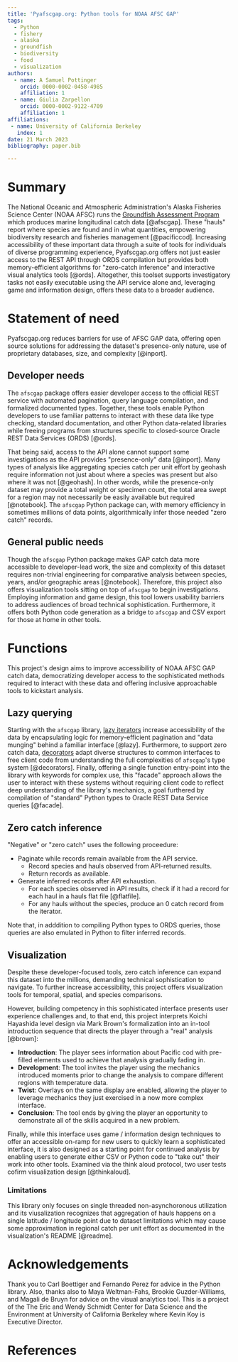 ```yaml
---
title: 'Pyafscgap.org: Python tools for NOAA AFSC GAP'
tags:
  - Python
  - fishery
  - alaska
  - groundfish
  - biodiversity
  - food
  - visualization
authors:
  - name: A Samuel Pottinger
    orcid: 0000-0002-0458-4985
    affiliation: 1
  - name: Giulia Zarpellon
    orcid: 0000-0002-9122-4709
    affiliation: 1
affiliations:
 - name: University of California Berkeley
   index: 1
date: 21 March 2023
bibliography: paper.bib

---
```


# Summary
The National Oceanic and Atmospheric Administration's Alaska Fisheries Science Center (NOAA AFSC) runs the [Groundfish Assessment Program](https://www.fisheries.noaa.gov/contact/groundfish-assessment-program) which produces marine longitudinal catch data [@afscgap]. These "hauls" report where species are found and in what quantities, empowering biodiversity research and fisheries management [@pacificcod]. Increasing accessibility of these important data through a suite of tools for individuals of diverse programming experience, Pyafscgap.org offers not just easier access to the REST API through ORDS compilation but provides both memory-efficient algorithms for "zero-catch inference" and interactive visual analytics tools [@ords]. Altogether, this toolset supports investigatory tasks not easily executable using the API service alone and, leveraging game and information design, offers these data to a broader audience.

# Statement of need
Pyafscgap.org reduces barriers for use of AFSC GAP data, offering open source solutions for addressing the dataset's presence-only nature, use of proprietary databases, size, and complexity [@inport].

## Developer needs
The `afscgap` package offers easier developer access to the official REST service with automated pagination, query language compilation, and formalized documented types. Together, these tools enable Python developers to use familiar patterns to interact with these data like type checking, standard documentation, and other Python data-related libraries while freeing programs from structures specific to closed-source Oracle REST Data Services (ORDS) [@ords].

That being said, access to the API alone cannot support some investigations as the API provides "presence-only" data [@inport]. Many types of analysis like aggregating species catch per unit effort by geohash require information not just about where a species was present but also where it was not [@geohash]. In other words, while the presence-only dataset may provide a total weight or specimen count, the total area swept for a region may not necessarily be easily available but required [@notebook]. The `afscgap` Python package can, with memory efficiency in sometimes millions of data points, algorithmically infer those needed "zero catch" records.

## General public needs
Though the `afscgap` Python package makes GAP catch data more accessible to developer-lead work, the size and complexity of this dataset requires non-trivial engineering for comparative analysis between species, years, and/or geographic areas [@notebook]. Therefore, this project also offers visualization tools sitting on top of `afscgap` to begin investigations. Employing information and game design, this tool lowers usability barriers to address audiences of broad technical sophistication. Furthermore, it offers both Python code generation as a bridge to `afscgap` and CSV export for those at home in other tools.

# Functions
This project's design aims to improve accessibility of NOAA AFSC GAP catch data, democratizing developer access to the sophisticated methods required to interact with these data and offering inclusive approachable tools to kickstart analysis.

## Lazy querying
Starting with the `afscgap` library, [lazy iterators]() increase accessibility of the data by encapsulating logic for memory-efficient pagination and "data munging" behind a familiar interface [@lazy]. Furthermore, to support zero catch data, [decorators]() adapt diverse structures to common interfaces to free client code from understanding the full complexities of `afscgap`'s type system [@decorators]. Finally, offering a single function entry-point into the library with keywords for complex use, this "facade" approach allows the user to interact with these systems without requiring client code to reflect deep understanding of the library's mechanics, a goal furthered by compilation of "standard" Python types to Oracle REST Data Service queries [@facade].

## Zero catch inference
"Negative" or "zero catch" uses the following proceedure:

 - Paginate while records remain available from the API service.
   - Record species and hauls observed from API-returned results.
   - Return records as available.
 - Generate inferred records after API exhaustion.
   - For each species observed in API results, check if it had a record for each haul in a hauls flat file [@flatfile].
   - For any hauls without the species, produce an 0 catch record from the iterator.

Note that, in adddition to compiling Python types to ORDS queries, those queries are also emulated in Python to filter inferred records.

## Visualization
Despite these developer-focused tools, zero catch inference can expand this dataset into the millions, demanding technical sophistication to navigate. To further increase accessibility, this project offers visualization tools for temporal, spatial, and species comparisons.

However, building competency in this sophisticated interface presents user experience challenges and, to that end, this project interprets Koichi Hayashida level design via Mark Brown's formalization into an in-tool introduction sequence that directs the player through a "real" analysis [@brown]:

 - **Introduction**: The player sees information about Pacific cod with pre-filled elements used to achieve that analysis gradually fading in.
 - **Development**: The tool invites the player using the mechanics introduced moments prior to change the analysis to compare different regions with temperature data.
 - **Twist**: Overlays on the same display are enabled, allowing the player to leverage mechanics they just exercised in a now more complex interface.
 - **Conclusion**: The tool ends by giving the player an opportunity to demonstrate all of the skills acquired in a new problem.

Finally, while this interface uses game / information design techniques to offer an accessible on-ramp for new users to quickly learn a sophisticated interface, it is also designed as a starting point for continued analysis by enabling users to generate either CSV or Python code to "take out" their work into other tools. Examined via the think aloud protocol, two user tests cofirm visualization design [@thinkaloud].

### Limitations
This library only focuses on single threaded non-asynchoronous utilization and its viusalization recognizes that aggregation of hauls happens on a single latitude / longitude point due to dataset limitations which may cause some approximation in regional catch per unit effort as documented in the visualization's README [@readme].

# Acknowledgements
Thank you to Carl Boettiger and Fernando Perez for advice in the Python library. Also, thanks also to Maya Weltman-Fahs, Brookie Guzder-Williams, and Magali de Bruyn for advice on the visual analytics tool. This is a project of the The Eric and Wendy Schmidt Center for Data Science and the Environment at University of California Berkeley where Kevin Koy is Executive Director.

# References
